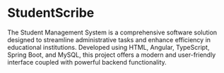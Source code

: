 # StudentScribe
The Student Management System is a comprehensive software solution designed to streamline administrative tasks and enhance efficiency in educational institutions. Developed using HTML, Angular, TypeScript, Spring Boot, and MySQL, this project offers a modern and user-friendly interface coupled with powerful backend functionality.
